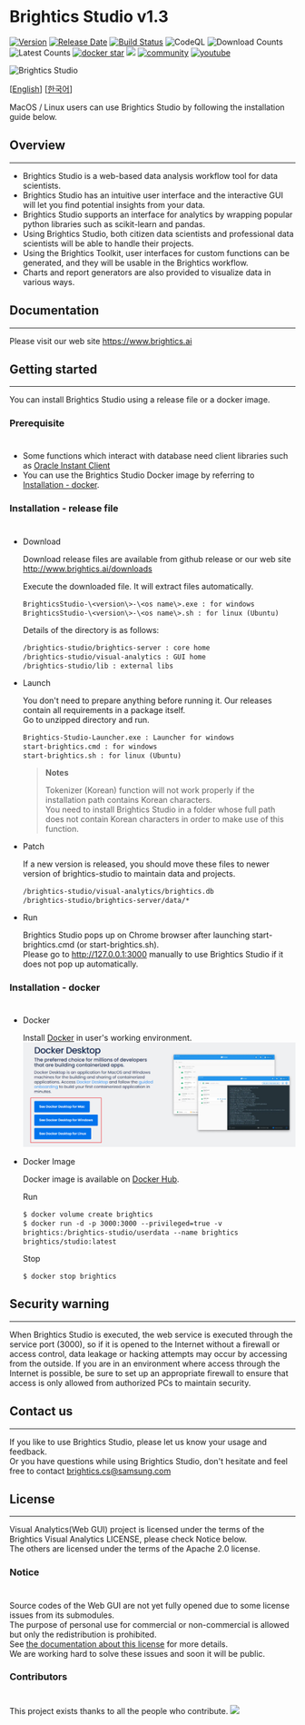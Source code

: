 # Brightics Studio v1.3

[![Version](https://img.shields.io/github/v/release/brightics/studio)](https://github.com/brightics/studio/releases)
[![Release Date](https://img.shields.io/github/release-date/brightics/studio)](https://github.com/brightics/studio/releases)
[![Build Status](https://travis-ci.com/brightics/studio.svg?branch=master)](https://travis-ci.com/brightics/studio)
![CodeQL](https://github.com/brightics/studio/workflows/CodeQL/badge.svg)
![Download Counts](https://img.shields.io/github/downloads/brightics/studio/total.svg)
![Latest Counts](https://img.shields.io/github/downloads/brightics/studio/latest/total)
[![docker star](https://img.shields.io/docker/stars/brightics/studio)](https://hub.docker.com/r/brightics/studio)
<a href="../../graphs/contributors"><img src="https://img.shields.io/github/contributors/brightics/studio.svg" /></a>
[![community](https://img.shields.io/badge/Help-Community-brightgreen)](https://www.brightics.ai/community/categories)
[![youtube](https://img.shields.io/youtube/views/DR13sLVWXYs?style=social)](https://www.youtube.com/brighticsTV)

<img src="docs/images/brightics_sample.png" alt="Brightics Studio"></img>

[[English](README_en.md)]
[[한국어](README.md)]

MacOS / Linux users can use Brightics Studio by following the installation guide below.

## Overview

---

- Brightics Studio is a web-based data analysis workflow tool for data scientists.  
- Brightics Studio has an intuitive user interface and the interactive GUI will let you find potential insights from your data.  
- Brightics Studio supports an interface for analytics by wrapping popular python libraries such as scikit-learn and pandas.  
- Using Brightics Studio, both citizen data scientists and professional data scientists will be able to handle their projects.  
- Using the Brightics Toolkit, user interfaces for custom functions can be generated, and they will be usable in the Brightics workflow.  
- Charts and report generators are also provided to visualize data in various ways.  

## Documentation

---

Please visit our web site https://www.brightics.ai

## Getting started

---

You can install Brightics Studio using a release file or a docker image.

### Prerequisite
#
* Some functions which interact with database need client libraries such as [Oracle Instant Client](http://www.oracle.com/technetwork/database/database-technologies/instant-client/overview/index.html)
* You can use the Brightics Studio Docker image by referring to [Installation - docker](#installation---docker).


### Installation - release file
#
  * Download

      Download release files are available from github release or our web site http://www.brightics.ai/downloads
      
      Execute the downloaded file. It will extract files automatically.

      ```
      BrighticsStudio-\<version\>-\<os name\>.exe : for windows
      BrighticsStudio-\<version\>-\<os name\>.sh : for linux (Ubuntu)
      ```
      
      Details of the directory is as follows:
      
      ```
      /brightics-studio/brightics-server : core home
      /brightics-studio/visual-analytics : GUI home
      /brightics-studio/lib : external libs
      ```


  * Launch

      You don't need to prepare anything before running it. Our releases contain all requirements in a package itself.  
      Go to unzipped directory and run.
        
      ```
      Brightics-Studio-Launcher.exe : Launcher for windows
      start-brightics.cmd : for windows
      start-brightics.sh : for linux (Ubuntu)
      ```
        
      > **Notes**
      >
      > Tokenizer (Korean) function will not work properly if the installation path contains Korean characters.  
      > You need to install Brightics Studio in a folder whose full path does not contain Korean characters in order to make use of this function.


  * Patch
        
      If a new version is released, you should move these files to newer version of brightics-studio to maintain data and projects.
        
      ```
      /brightics-studio/visual-analytics/brightics.db
      /brightics-studio/brightics-server/data/*
      ```


 *  Run
  
      Brightics Studio pops up on Chrome browser after launching start-brightics.cmd (or start-brightics.sh).   
      Please go to http://127.0.0.1:3000 manually to use Brightics Studio if it does not pop up automatically.

### Installation - docker
#
  * Docker

      Install [Docker](https://www.docker.com/get-started/) in user's working environment.
	  <img src="docs/images/docker.png"></img>


  * Docker Image  

      Docker image is available on [Docker Hub](https://hub.docker.com/r/brightics/studio).

      Run
      ```
      $ docker volume create brightics
      $ docker run -d -p 3000:3000 --privileged=true -v brightics:/brightics-studio/userdata --name brightics brightics/studio:latest
      ```      

      Stop
      ```
      $ docker stop brightics
      ```      

## Security warning
---
When Brightics Studio is executed, the web service is executed through the service port (3000), so if it is opened to the Internet without a firewall or access control, data leakage or hacking attempts may occur by accessing from the outside. If you are in an environment where access through the Internet is possible, be sure to set up an appropriate firewall to ensure that access is only allowed from authorized PCs to maintain security.

## Contact us
---
If you like to use Brightics Studio, please let us know your usage and feedback.  
Or you have questions while using Brightics Studio, don't hesitate and feel free to contact brightics.cs@samsung.com

## License
---
Visual Analytics(Web GUI) project is licensed under the terms of the Brightics Visual Analytics LICENSE, please check Notice below.  
The others are licensed under the terms of the Apache 2.0 license.

### Notice
#
Source codes of the Web GUI are not yet fully opened due to some license issues from its submodules.  
The purpose of personal use for commercial or non-commercial is allowed but only the redistribution is prohibited.  
See [the documentation about this license](BRIGHTICS_VA_LICENSE) for more details.  
We are working hard to solve these issues and soon it will be public.

### Contributors
#
This project exists thanks to all the people who contribute.
<a href="../../graphs/contributors"><img src="https://opencollective.com/brightics-studio/contributors.svg?width=890&button=false" /></a>




